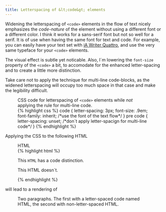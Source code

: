 ```yaml
---
title: Letterspacing of &lt;code&gt; elements
---
```

Widening the letterspacing of `<code>` elements in the flow of text nicely emphasizes the *code-nature* of the element without using a different font or a different color. I think it works for a sans-serif font but not so well for a serif. It is of use when having the same font for text and code. For example, you can easily have your text set with [iA Writer Quattro](https://ia.net/writer/blog/a-typographic-christmas), and use the very same typeface for your `<code>` elements. 

The visual effect is subtle yet noticable. Also, I´m lowering the `font-size` property of the `<code>` a bit, to accomodate for the enhanced letter-spacing and to create a little more distinction.

Take care not to apply the technique for multi-line code-blocks, as the widened letterspacing will occupy too much space in that case and make the legibility difficult. 

<figure>
<figcaption>CSS code for letterspacing of <code>&lt;code&gt;</code> elements while <em>not</em> applying the rule for multi-line code.</figcaption>
{% highlight css %}
code {
	letter-spacing: 3px;
	font-size: .9em;
	font-family: inherit; /*use the font of the text flow*/
	}
pre code {
  letter-spacing: unset; /*don´t apply letter-spacign for multi-line code*/
  }
{% endhighlight %}
</figure>

Applying the CSS to the following HTML

<figure>
<figcaption>HTML</figcaption>
{% highlight html %}
<p>This <code>HTML</code> has a code distinction.</p>
<p>This HTML doesn´t.</p>
{% endhighlight %}
</figure>

will lead to a rendering of

<figure>
<img src="/img/letterspacing-code.jpg" alt="">
<figcaption>Two paragraphs. The first with a letter-spaced code named HTML, the second with non-letter-spaced HTML.</figcaption>
</figure>
